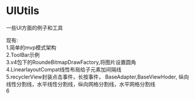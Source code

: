 # UIUtils
一些UI方面的例子和工具<br>

现有:<br>
1.简单的mvp模式架构<br>
2.ToolBar示例<br>
3.v4包下的RoundeBitmapDrawFactory,将图片设置圆角<br>
4.LinearlayoutCompat线性布局给子元素加间隔线<br>
5.recyclerView封装点击事件，长按事件，
BaseAdapter,BaseViewHoder,
纵向线性分割线，水平线性分割线，纵向网格分割线，水平网格分割线
<br>6

